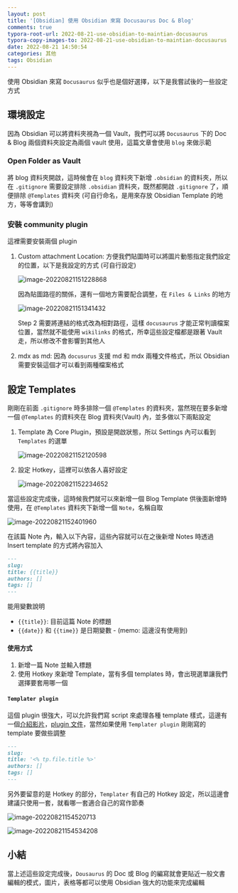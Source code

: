 ```yaml
---
layout: post
title: '[Obsidian] 使用 Obsidian 來寫 Docusaurus Doc & Blog'
comments: true
typora-root-url: 2022-08-21-use-obsidian-to-maintian-docusaurus
typora-copy-images-to: 2022-08-21-use-obsidian-to-maintian-docusaurus
date: 2022-08-21 14:50:54
categories: 其他
tags: Obsidian
---
```


使用 Obsidian 來寫 `Docusaurus` 似乎也是個好選擇，以下是我嘗試後的一些設定方式

<!-- more -->

## 環境設定

因為 Obsidian 可以將資料夾視為一個 Vault，我們可以將 `Docusaurus` 下的 Doc & Blog 兩個資料夾設定為兩個 vault 使用，這篇文章會使用 `blog` 來做示範

### Open Folder as Vault

將 blog 資料夾開啟，這時候會在 `blog` 資料夾下新增 `.obsidian` 的資料夾，所以在 `.gitignore` 需要設定排除 `.obsidian` 資料夾，既然都開啟 `.gitignore` 了，順便排除 `@Templates` 資料夾  (可自行命名，是用來存放 Obsidian Template 的地方，等等會講到)

### 安裝 community plugin

這裡需要安裝兩個 plugin

1. Custom attachment Location: 方便我們貼圖時可以將圖片動態指定我們設定的位置，以下是我設定的方式 (可自行設定)

   ![image-20220821151228868](image-20220821151228868.png)

   因為貼圖路徑的關係，還有一個地方需要配合調整，在 `Files & Links` 的地方

   ![image-20220821151341432](image-20220821151341432.png)

   Step 2 需要將連結的格式改為相對路徑，這樣 `docusaurus` 才能正常判讀檔案位置，當然就不能使用 `wikilinks` 的格式，所幸這些設定檔都是跟著 Vault 走，所以修改不會影響到其他人

2. mdx as md: 因為 `docusurus` 支援 md 和 mdx 兩種文件格式，所以 Obsidian 需要安裝這個才可以看到兩種檔案格式

## 設定 Templates

剛剛在前面 `.gitignore` 時多排除一個 `@Templates` 的資料夾，當然現在要多新增一個 `@Templates` 的資料夾在 Blog 資料夾(Vault) 內，並多做以下兩點設定

1. Template 為 Core Plugin，預設是開啟狀態，所以 Settings 內可以看到 `Templates` 的選單

   ![image-20220821152120598](image-20220821152120598.png)

2. 設定 Hotkey，這裡可以依各人喜好設定

   ![image-20220821152234652](image-20220821152234652.png)

當這些設定完成後，這時候我們就可以來新增一個 Blog Template 供後面新增時使用，在 `@Templates` 資料夾下新增一個 `Note`，名稱自取

![image-20220821152401960](image-20220821152401960.png)

在該篇 Note 內，輸入以下內容，這些內容就可以在之後新增 Notes 時透過 Insert template 的方式將內容加入

```markdown
---
slug: 
title: {{title}}
authors: []
tags: []
---
```

能用變數說明

- `{{title}}`: 目前這篇 Note 的標題
- `{{date}}` 和 `{{time}}` 是日期變數 - (memo: 這邊沒有使用到)

#### 使用方式

1. 新增一篇 Note 並輸入標題
2. 使用 Hotkey 來新增 Template，當有多個 templates 時，會出現選單讓我們選擇要套用哪一個

#### `Templater plugin`

這個 plugin 很強大，可以允許我們寫 script 來處理各種 template 樣式，這邊有一個[介紹影片](https://www.youtube.com/watch?v=1eUxQo6Dy7k)，[plugin 文件](https://silentvoid13.github.io/Templater/introduction.html)，當然如果使用 `Templater plugin` 剛剛寫的 template 要做些調整

```markdown
---
slug: 
title: '<% tp.file.title %>'
authors: []
tags: []
---
```

另外要留意的是 Hotkey 的部分，`Templater` 有自己的 Hotkey 設定，所以這邊會建議只使用一套，就看哪一套適合自己的寫作節奏

![image-20220821154520713](image-20220821154520713.png)

![image-20220821154534208](image-20220821154534208.png)



## 小結

當上述這些設定完成後，`Dousaurus` 的 Doc 或 Blog 的編寫就會更貼近一般文書編輯的模式，圖片，表格等都可以使用 Obsidian 強大的功能來完成編輯







